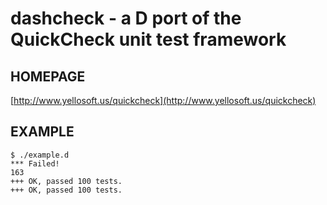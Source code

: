 # dashcheck - a D port of the QuickCheck unit test framework

## HOMEPAGE

[http://www.yellosoft.us/quickcheck](http://www.yellosoft.us/quickcheck)

## EXAMPLE

	$ ./example.d 
	*** Failed!
	163
	+++ OK, passed 100 tests.
	+++ OK, passed 100 tests.